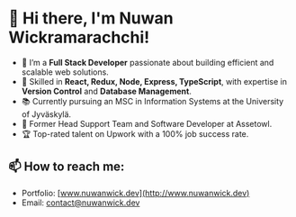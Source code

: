 # 👋 Hi there, I'm Nuwan Wickramarachchi!

- 🌱 I’m a **Full Stack Developer** passionate about building efficient and scalable web solutions.
- 🔧 Skilled in **React, Redux, Node, Express, TypeScript**, with expertise in **Version Control** and **Database Management**.
- 📚 Currently pursuing an MSC in Information Systems at the University of Jyväskylä.
- 🏢 Former Head Support Team and Software Developer at Assetowl.
- 🏆 Top-rated talent on Upwork with a 100% job success rate.

## 📫 How to reach me:
- Portfolio: [www.nuwanwick.dev](http://www.nuwanwick.dev)
- Email: [contact@nuwanwick.dev](mailto:contact@nuwanwick.dev)

